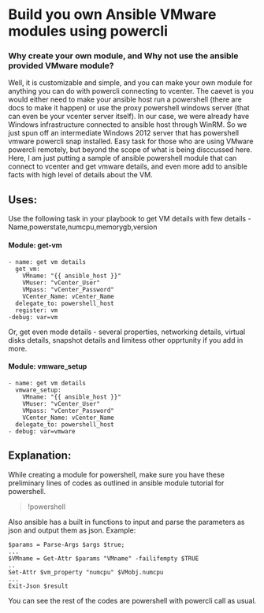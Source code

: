 # Build you own Ansible VMware modules using powercli
### Why create your own module, and Why not use the ansible provided VMware module?
Well, it is customizable and simple, and you can make your own module for anything you can do with powercli connecting to vcenter. The caevet is you would either need to make your ansible host run a powershell (there are docs to make it happen) or use the proxy powershell windows server (that can even be your vcenter server itself). In our case, we were already have Windows infrastructure connected to ansible host through WinRM. So we just spun off an intermediate Windows 2012 server that has powershell vmware powercli snap installed. Easy task for those who are using VMware powercli remotely, but beyond the scope of what is being disccussed here.
Here, I am just putting a sample of ansible powershell module that can connect to vcenter and get vmware details, and even more add to ansible facts with high level of details about the VM.

## Uses:
Use the following task in your playbook to get VM details with few details - Name,powerstate,numcpu,memorygb,version
#### Module: get-vm
```
- name: get vm details
  get_vm:
    VMname: "{{ ansible_host }}"
    VMuser: "vCenter_User"
    VMpass: "vCenter_Password"
    VCenter_Name: vCenter_Name
  delegate_to: powershell_host
  register: vm   
-debug: var=vm   
 ```
 Or, get even mode details - several properties, networking details, virtual disks details, snapshot details and limitess other opprtunity if you add in more.
 #### Module: vmware_setup
```
- name: get vm details
  vmware_setup:
    VMname: "{{ ansible_host }}"
    VMuser: "vCenter_User"
    VMpass: "vCenter_Password"
    VCenter_Name: vCenter_Name
  delegate_to: powershell_host    
- debug: var=vmware
 ```
 ## Explanation:
While creating a module for powershell, make sure you have these preliminary lines of codes as outlined in ansible module tutorial for powershell.
 > !powershell
 
 Also ansible has a built in functions to input and parse the parameters as json and output them as json.
 Example:
 ```
 $params = Parse-Args $args $true;
 ...
 $VMname = Get-Attr $params "VMname" -failifempty $TRUE
 ..
 Set-Attr $vm_property "numcpu" $VMobj.numcpu
 ...
 Exit-Json $result
 ```
You can see the rest of the codes are powershell with powercli call as usual.
